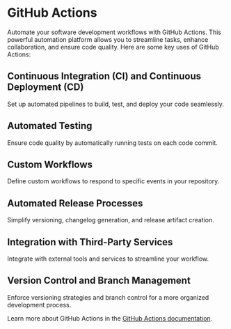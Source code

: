 # GitHub Actions

Automate your software development workflows with GitHub Actions. This powerful automation platform allows you to streamline tasks, enhance collaboration, and ensure code quality. Here are some key uses of GitHub Actions:

## Continuous Integration (CI) and Continuous Deployment (CD)
Set up automated pipelines to build, test, and deploy your code seamlessly.

## Automated Testing
Ensure code quality by automatically running tests on each code commit.

## Custom Workflows
Define custom workflows to respond to specific events in your repository.

## Automated Release Processes
Simplify versioning, changelog generation, and release artifact creation.

## Integration with Third-Party Services
Integrate with external tools and services to streamline your workflow.

## Version Control and Branch Management
Enforce versioning strategies and branch control for a more organized development process.

Learn more about GitHub Actions in the [GitHub Actions documentation](https://docs.github.com/en/actions).

